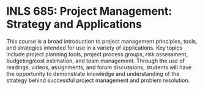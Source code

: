 # INLS 685: Project Management: Strategy and Applications

This course is a broad introduction to project management principles, tools, and strategies intended for use in a variety of applications. Key topics include project planning tools, project process groups, risk assessment, budgeting/cost estimation, and team management. Through the use of readings, videos, assignments, and forum discussions, students will have the opportunity to demonstrate knowledge and understanding of the strategy behind successful project management and problem resolution.